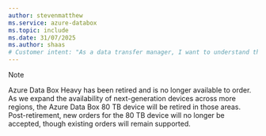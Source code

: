 ```yaml
---
author: stevenmatthew
ms.service: azure-databox
ms.topic: include
ms.date: 31/07/2025
ms.author: shaas
# Customer intent: "As a data transfer manager, I want to understand the transition from the Azure Data Box 80TB to the next-gen data box options, so that I can plan my offline data transfer strategies effectively before the device retirement."
---
```


> [!NOTE]
> Azure Data Box Heavy has been retired and is no longer available to order. As we expand the availability of next-generation devices across more regions, the Azure Data Box 80 TB device will be retired in those areas. Post-retirement, new orders for the 80 TB device will no longer be accepted, though existing orders will remain supported. 
